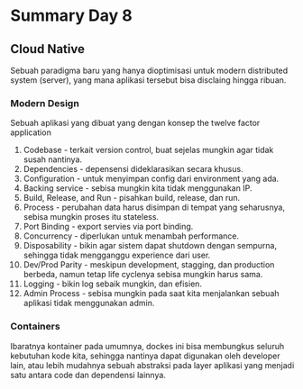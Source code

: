 # Summary Day 8

## Cloud Native

Sebuah paradigma baru yang hanya dioptimisasi untuk modern distributed system (server), yang mana aplikasi tersebut bisa disclaing hingga ribuan.

### Modern Design

Sebuah aplikasi yang dibuat yang dengan konsep the twelve factor application

1. Codebase - terkait version control, buat sejelas mungkin agar tidak susah nantinya.
2. Dependencies - depensensi dideklarasikan secara khusus.
3. Configuration - untuk menyimpan config dari environment yang ada.
4. Backing service - sebisa mungkin kita tidak menggunakan IP.
5. Build, Release, and Run - pisahkan build, release, dan run.
6. Process - perubahan data harus disimpan di tempat yang seharusnya, sebisa mungkin proses itu stateless.
7. Port Binding - export servies via port binding.
8. Concurrency - diperlukan untuk menambah performance.
9. Disposability - bikin agar sistem dapat shutdown dengan sempurna, sehingga tidak mengganggu experience dari user.
10. Dev/Prod Parity - meskipun development, stagging, dan production berbeda, namun tetap life cyclenya sebisa mungkin harus sama.
11. Logging - bikin log sebaik mungkin, dan efisien.
12. Admin Process - sebisa mungkin pada saat kita menjalankan sebuah aplikasi tidak menggunakan admin.

### Containers

Ibaratnya kontainer pada umumnya, dockes ini bisa membungkus seluruh kebutuhan kode kita, sehingga nantinya dapat digunakan oleh developer lain, atau lebih mudahnya sebuah abstraksi pada layer aplikasi yang menjadi satu antara code dan dependensi lainnya.
